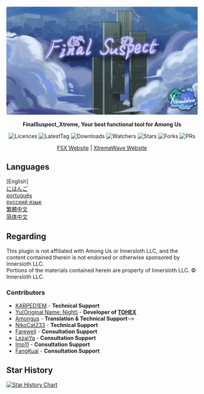 <div align="center">
	
![FSX-XtremeWave](Assets/FSX&XW.png)

**FinalSuspect_Xtreme, Your best functional tool for Among Us**

<img src="https://badgen.net/github/license/XtremeWave/FinalSuspect_Xtreme" alt="Licences">
<img src="https://badgen.net/github/tag/XtremeWave/FinalSuspect_Xtreme" alt="LatestTag">
<img src="https://badgen.net/github/assets-dl/XtremeWave/FinalSuspect_Xtreme" alt="Downloads">
<img src="https://badgen.net/github/watchers/XtremeWave/FinalSuspect_Xtreme" alt="Watchers">
<img src="https://badgen.net/github/stars/XtremeWave/FinalSuspect_Xtreme" alt="Stars">
<img src="https://badgen.net/github/forks/XtremeWave/FinalSuspect_Xtreme" alt="Forks">
<img src="https://badgen.net/github/prs/XtremeWave/FinalSuspect_Xtreme" alt="PRs">

[FSX Website](https://fsusx.top) | [XtremeWave Website](https://www.xtreme.net.cn)

</div>


## Languages
[English] <br>
[にほんご](README_ja.md)<br>
[português](README_pt.md)<br>
[русский язык](README_ru.md)<br>
[繁體中文](README_zh-TW.md)<br>
[简体中文](README_zh.md)<br>


## Regarding
This plugin is not affiliated with Among Us or Innersloth LLC, and the content contained therein is not endorsed or otherwise sponsored by Innersloth LLC.<br>
Portions of the materials contained herein are property of Innersloth LLC. © Innersloth LLC.

### Contributors
 - [KARPED1EM](https://github.com/KARPED1EM) - **Technical Support**
 - [Yu(Original Name: Night)](https://github.com/night-gua) - **Developer of [TOHEX](https://tohex.cc)**
 - [Amongus](https://github.com/XiezibanWrite) - **Translation &amp; Technical Support**-->
 - [NikoCat233](https://github.com/NikoCat233) - **Technical Support**
 - [Farewell](https://github.com/ksduye) - **Consultation Support**
 - [LezaiYa](https://github.com/LezaiYa1) - **Consultation Support**
 - [Imp11](https://github.com/dabao40) - **Consultation Support**
 - [FangKuai](https://github.com/FangKuaiYa) - **Consultation Support**

## Star History
[![Star History Chart](https://api.star-history.com/svg?repos=XtremeWave/FinalSuspect_Xtreme&type=Date)](https://star-history.com/#XtremeWave/FinalSuspect_Xtreme&Date)


